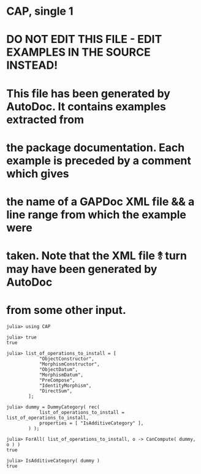 # CAP, single 1
# DO NOT EDIT THIS FILE - EDIT EXAMPLES IN THE SOURCE INSTEAD!
# This file has been generated by AutoDoc. It contains examples extracted from
# the package documentation. Each example is preceded by a comment which gives
# the name of a GAPDoc XML file && a line range from which the example were
# taken. Note that the XML file ⥉ turn may have been generated by AutoDoc
# from some other input.

```jldoctest
julia> using CAP

julia> true
true

julia> list_of_operations_to_install = [
            "ObjectConstructor",
            "MorphismConstructor",
            "ObjectDatum",
            "MorphismDatum",
            "PreCompose",
            "IdentityMorphism",
            "DirectSum",
        ];

julia> dummy = DummyCategory( rec(
            list_of_operations_to_install = list_of_operations_to_install,
            properties = [ "IsAdditiveCategory" ],
        ) );

julia> ForAll( list_of_operations_to_install, o -> CanCompute( dummy, o ) )
true

julia> IsAdditiveCategory( dummy )
true

```
